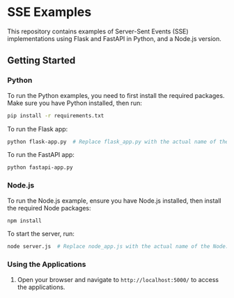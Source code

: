 
# SSE Examples

This repository contains examples of Server-Sent Events (SSE) implementations using Flask and FastAPI in Python, and a Node.js version.

## Getting Started

### Python

To run the Python examples, you need to first install the required packages. Make sure you have Python installed, then run:

```bash
pip install -r requirements.txt
```

To run the Flask app:
```bash
python flask-app.py  # Replace flask_app.py with the actual name of the Flask script
```

To run the FastAPI app:
```bash
python fastapi-app.py
```

### Node.js

To run the Node.js example, ensure you have Node.js installed, then install the required Node packages:

```bash
npm install
```

To start the server, run:
```bash
node server.js  # Replace node_app.js with the actual name of the Node.js script
```

### Using the Applications

1. Open your browser and navigate to `http://localhost:5000/` to access the applications.
